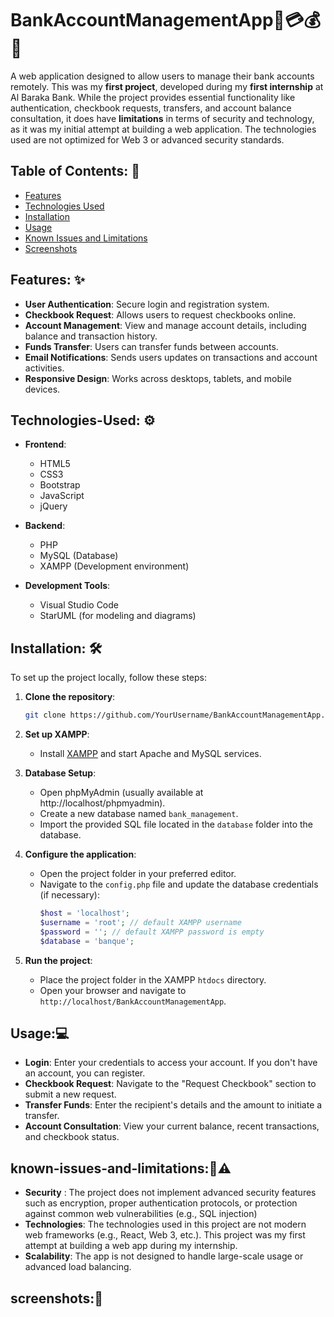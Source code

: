 # BankAccountManagementApp🏦💳💰📱

A web application designed to allow users to manage their bank accounts remotely. This was my **first project**, developed during my **first internship** at Al Baraka Bank. While the project provides essential functionality like authentication, checkbook requests, transfers, and account balance consultation, it does have **limitations** in terms of security and technology, as it was my initial attempt at building a web application. The technologies used are not optimized for Web 3 or advanced security standards.

## Table of Contents: 📁
- [Features](#Features)
- [Technologies Used](#Technologies-Used)
- [Installation](#Installation)
- [Usage](#usage)
- [Known Issues and Limitations](#Known-issues-and-limitations)
- [Screenshots](#screenshots)

## Features: ✨
- **User Authentication**: Secure login and registration system.
- **Checkbook Request**: Allows users to request checkbooks online.
- **Account Management**: View and manage account details, including balance and transaction history.
- **Funds Transfer**: Users can transfer funds between accounts.
- **Email Notifications**: Sends users updates on transactions and account activities.
- **Responsive Design**: Works across desktops, tablets, and mobile devices.

## Technologies-Used: ⚙️
- **Frontend**:
  - HTML5
  - CSS3
  - Bootstrap
  - JavaScript
  - jQuery

- **Backend**:
  - PHP
  - MySQL (Database)
  - XAMPP (Development environment)

- **Development Tools**:
  - Visual Studio Code
  - StarUML (for modeling and diagrams)

## Installation: 🛠️
To set up the project locally, follow these steps:

1. **Clone the repository**:
    ```bash
    git clone https://github.com/YourUsername/BankAccountManagementApp.git
    ```

2. **Set up XAMPP**:
   - Install [XAMPP](https://www.apachefriends.org/index.html) and start Apache and MySQL services.

3. **Database Setup**:
   - Open phpMyAdmin (usually available at http://localhost/phpmyadmin).
   - Create a new database named `bank_management`.
   - Import the provided SQL file located in the `database` folder into the database.

4. **Configure the application**:
   - Open the project folder in your preferred editor.
   - Navigate to the `config.php` file and update the database credentials (if necessary):
     ```php
     $host = 'localhost';
     $username = 'root'; // default XAMPP username
     $password = ''; // default XAMPP password is empty
     $database = 'banque';
     ```

5. **Run the project**:
   - Place the project folder in the XAMPP `htdocs` directory.
   - Open your browser and navigate to `http://localhost/BankAccountManagementApp`.

## Usage:💻
- **Login**: Enter your credentials to access your account. If you don't have an account, you can register.
- **Checkbook Request**: Navigate to the "Request Checkbook" section to submit a new request.
- **Transfer Funds**: Enter the recipient's details and the amount to initiate a transfer.
- **Account Consultation**: View your current balance, recent transactions, and checkbook status.
  
## known-issues-and-limitations:📌⚠️
- **Security** : The project does not implement advanced security features such as encryption, proper authentication protocols, or protection against common web vulnerabilities (e.g., SQL injection)
- **Technologies**: The technologies used in this project are not modern web frameworks (e.g., React, Web 3, etc.). This project was my first attempt at building a web app during my internship.
- **Scalability**: The app is not designed to handle large-scale usage or advanced load balancing.
  
## screenshots:📸
